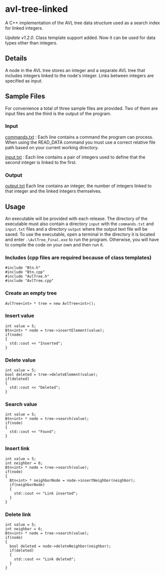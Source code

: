# avl-tree-linked
  A C++ implementation of the AVL tree data structure used as a search index for linked integers.
  
  _Update v1.2.0_. Class template support added. Now it can be used for data types other than integers.

## Details
  A node in the AVL tree stores an integer and a separate AVL tree that includes integers linked to the node's integer. Links between integers are specified as input.

## Sample Files

For convenience a total of three sample files are provided. Two of them are input files and the third is the output of the program.

### Input
  [commands.txt](input/commands.txt) :  Each line contains a command the program can process. When using the READ_DATA command you must use a correct relative file path based on your current working directory.
  
  [input.txt](input/input.txt) :  Each line contains a pair of integers used to define that the second integer is linked to the first.

### Output
  [output.txt](output/ouput.txt) Each line contains an integer, the number of integers linked to that integer and the linked integers themselves.

## Usage
  An executable will be provided with each release. The directory of the executable must also contain a directory `input` with the `commands.txt` and `input.txt` files and a directory `output` where the output text file will be saved. To use the executable, open a terminal in the directory it is located and enter `.\AvlTree_Final.exe` to run the program. Otherwise, you will have to compile the code on your own and then run it.

  ### Includes (cpp files are required because of class templates)
  ```
  #include "Btn.h"
  #include "Btn.cpp"
  #include "AvlTree.h"
  #include "AvlTree.cpp"
  ```
  ### Create an empty tree
  ```
  AvlTree<int> * tree = new AvlTree<int>();
  ```
  ### Insert value
  ```
  int value = 5;
  Btn<int> * node = tree->insertElement(value);
  if(node)
  {
    std::cout << "Inserted";
  }
  ```  
  ### Delete value
  ```
  int value = 5;
  bool deleted = tree->deleteElement(value);
  if(deleted)
  {
    std::cout << "Deleted";
  }
  ```    
  ### Search value
  ```
  int value = 5;
  Btn<int> * node = tree->search(value);
  if(node)
  {
    std::cout << "Found";
  }
  ```
  ### Insert link
  ```
  int value = 5;
  int neighbor = 6;
  Btn<int> * node = tree->search(value);
  if(node)
  {
    Btn<int> * neighborNode = node->insertNeighbor(neighbor);
    if(neighborNode)
    {
      std::cout << "Link inserted";
    }
  }
  ```
  ### Delete link
  ```
  int value = 5;
  int neighbor = 6;
  Btn<int> * node = tree->search(value);
  if(node)
  {
    bool deleted = node->deleteNeighbor(neighbor);
    if(deleted)
    {
      std::cout << "Link deleted";
    }
  }
  ```